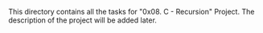 This directory contains all the tasks for "0x08. C - Recursion" Project.
The description of the project will be added later.
